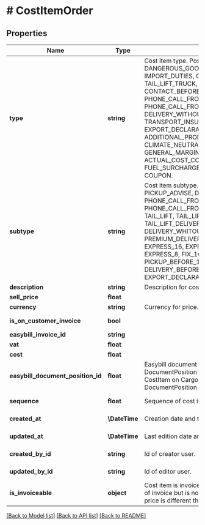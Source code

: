 # # CostItemOrder

## Properties

Name | Type | Description | Notes
------------ | ------------- | ------------- | -------------
**type** | **string** | Cost item type. Possible values: DANGEROUS_GOODS, PRIVATE_CUSTOMER, IMPORT_DUTIES, CONTACT_BEFORE_PICKUP, TAIL_LIFT_TRUCK, PREMIUM_DELIVERY, CONTACT_BEFORE_DELIVERY, PHONE_CALL_FROM_DRIVER_BEFORE_DELIVERY, PHONE_CALL_FROM_DRIVER_BEFORE_PICKUP, DELIVERY_WITHOUT_CONSIGNEE_PRESENCE, TRANSPORT_INSURANCE, EXPORT_DECLARATION, ADDITIONAL_PRODUCTS, PALLET_EXCHANGE, CLIMATE_NEUTRAL_SURCHARGE, SHIPMENT, GENERAL_MARGIN, CUSTOMIZED_MARGIN, ACTUAL_COST_CORRECTION, FUEL_SURCHARGE, CUSTOMER_DISCOUNT, COUPON. |
**subtype** | **string** | Cost item subtype. Possible values: PICKUP_ADVISE, DELIVERY_ADVISE, PHONE_CALL_FROM_DRIVER_BEFORE_PICKUP, PHONE_CALL_FROM_DRIVER_BEFORE_DELIVERY, TAIL_LIFT, TAIL_LIFT_PICKUP, TAIL_LIFT_DELIVERY, DELIVERY_WHITOUT_CONSIGNEE_PRESENCE, PREMIUM_DELIVERY, PRIVATE_CONSIGNEE, EXPRESS_16, EXPRESS_12, EXPRESS_10, EXPRESS_8, FIX_16, FIX_12, FIX_10, FIX_8, PICKUP_BEFORE_12, PICKUP_AFTER_12, DELIVERY_BEFORE_12, DELIVERY_AFTER_12, EXPORT_DECLARATION, IMPORT_DECLARATION. |
**description** | **string** | Description for cost item. |
**sell_price** | **float** |  |
**currency** | **string** | Currency for price. Possible values: EUR. |
**is_on_customer_invoice** | **bool** |  | [default to false]
**easybill_invoice_id** | **string** |  |
**vat** | **float** |  |
**cost** | **float** |  |
**easybill_document_position_id** | **float** | Easybill document position id is id field from DocumentPosition Resource. Facilitates matching CostItem on Cargoboard API with DocumentPosition on Easybill API. | [optional] [readonly]
**sequence** | **float** | Sequence of cost item. | [optional] [readonly]
**created_at** | **\DateTime** | Creation date and time. | [optional] [readonly]
**updated_at** | **\DateTime** | Last edition date and time. | [optional] [readonly]
**created_by_id** | **string** | Id of creator user. | [optional] [readonly]
**updated_by_id** | **string** | Id of editor user. | [optional] [readonly]
**is_invoiceable** | **object** | Cost item is invoiceable when is set for being part of invoice but is not on one already and its sell price is different than zero. | [readonly]

[[Back to Model list]](../../README.md#models) [[Back to API list]](../../README.md#endpoints) [[Back to README]](../../README.md)
